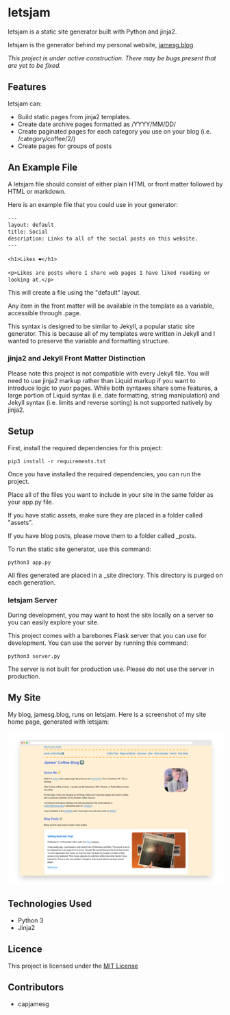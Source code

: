 # letsjam

letsjam is a static site generator built with Python and jinja2.

letsjam is the generator behind my personal website, [jamesg.blog](https://jamesg.blog).

*This project is under active construction. There may be bugs present that are yet to be fixed.*

## Features

letsjam can:

- Build static pages from jinja2 templates.
- Create date archive pages formatted as /YYYY/MM/DD/
- Create paginated pages for each category you use on your blog (i.e. /category/coffee/2/)
- Create pages for groups of posts

## An Example File

A letsjam file should consist of either plain HTML or front matter followed by HTML or markdown.

Here is an example file that you could use in your generator:

    ---
    layout: default
    title: Social
    description: Links to all of the social posts on this website.
    ---

    <h1>Likes ❤️</h1>

    <p>Likes are posts where I share web pages I have liked reading or looking at.</p>

This will create a file using the "default" layout.

Any item in the front matter will be available in the template as a variable, accessible through .page.

This syntax is designed to be similar to Jekyll, a popular static site generator. This is because all of my templates were written in Jekyll and I wanted to preserve the variable and formatting structure.

### jinja2 and Jekyll Front Matter Distinction

Please note this project is not compatible with every Jekyll file. You will need to use jinja2 markup rather than Liquid markup if you want to introduce logic to yuor pages. While both syntaxes share some features, a large portion of Liquid syntax (i.e. date formatting, string manipulation) and Jekyll syntax (i.e. limits and reverse sorting) is not supported natively by jinja2.

## Setup

First, install the required dependencies for this project:

    pip3 install -r requirements.txt

Once you have installed the required dependencies, you can run the project.

Place all of the files you want to include in your site in the same folder as your app.py file.

If you have static assets, make sure they are placed in a folder called "assets".

If you have blog posts, please move them to a folder called _posts.

To run the static site generator, use this command:

    python3 app.py

All files generated are placed in a _site directory. This directory is purged on each generation.

### letsjam Server

During development, you may want to host the site locally on a server so you can easily explore your site.

This project comes with a barebones Flask server that you can use for development. You can use the server by running this command:

    python3 server.py

The server is not built for production use. Please do not use the server in production.

## My Site

My blog, jamesg.blog, runs on letsjam. Here is a screenshot of my site home page, generated with letsjam:

![My website home page](screenshot.png)

## Technologies Used

- Python 3
- Jinja2

## Licence

This project is licensed under the [MIT License](LICENSE)

## Contributors

- capjamesg